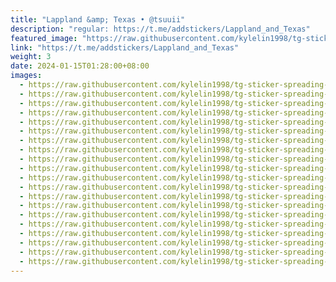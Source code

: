 ```yaml
---
title: "Lappland &amp; Texas • @tsuuii"
description: "regular: https://t.me/addstickers/Lappland_and_Texas"
featured_image: "https://raw.githubusercontent.com/kylelin1998/tg-sticker-spreading-worldwide-images/main/img/3851c41e-4ed1-4bcf-9fb7-1973de180a57.jpg"
link: "https://t.me/addstickers/Lappland_and_Texas"
weight: 3
date: 2024-01-15T01:28:00+08:00
images:
  - https://raw.githubusercontent.com/kylelin1998/tg-sticker-spreading-worldwide-images/main/img/3851c41e-4ed1-4bcf-9fb7-1973de180a57.jpg
  - https://raw.githubusercontent.com/kylelin1998/tg-sticker-spreading-worldwide-images/main/img/3fda0f2f-b5f6-41f7-90c9-ec3457510522.jpg
  - https://raw.githubusercontent.com/kylelin1998/tg-sticker-spreading-worldwide-images/main/img/4e6526d3-f58e-4143-b003-c1f6c612df8f.jpg
  - https://raw.githubusercontent.com/kylelin1998/tg-sticker-spreading-worldwide-images/main/img/19d6597f-72b9-44e7-8e84-377c61c86943.jpg
  - https://raw.githubusercontent.com/kylelin1998/tg-sticker-spreading-worldwide-images/main/img/b0adee17-b69e-4333-96d9-575633c15e5b.jpg
  - https://raw.githubusercontent.com/kylelin1998/tg-sticker-spreading-worldwide-images/main/img/08827c3e-a667-4c9a-bc98-aa6e8ee9e288.jpg
  - https://raw.githubusercontent.com/kylelin1998/tg-sticker-spreading-worldwide-images/main/img/698b8556-5693-4400-ba90-d0e58f77f21e.jpg
  - https://raw.githubusercontent.com/kylelin1998/tg-sticker-spreading-worldwide-images/main/img/b2ef89d2-28e2-471a-bb7b-e5d26c594d66.jpg
  - https://raw.githubusercontent.com/kylelin1998/tg-sticker-spreading-worldwide-images/main/img/23ff7e85-87a9-4c31-9260-f055a4756f7a.jpg
  - https://raw.githubusercontent.com/kylelin1998/tg-sticker-spreading-worldwide-images/main/img/eb32cc23-cd9c-4366-9772-c8ada86e2d22.jpg
  - https://raw.githubusercontent.com/kylelin1998/tg-sticker-spreading-worldwide-images/main/img/15a6b7af-fe8a-44df-b646-6421254f60dd.jpg
  - https://raw.githubusercontent.com/kylelin1998/tg-sticker-spreading-worldwide-images/main/img/18f02667-e879-48fa-bff7-4e1cdc5ddee1.jpg
  - https://raw.githubusercontent.com/kylelin1998/tg-sticker-spreading-worldwide-images/main/img/4a9c8606-5031-46ed-9a0e-8b79a9f2248e.jpg
  - https://raw.githubusercontent.com/kylelin1998/tg-sticker-spreading-worldwide-images/main/img/a504b683-8497-4df7-84c7-cf1ce18fe3ab.jpg
  - https://raw.githubusercontent.com/kylelin1998/tg-sticker-spreading-worldwide-images/main/img/1465f9f4-28a8-486d-ad79-69a1b88edaa9.jpg
  - https://raw.githubusercontent.com/kylelin1998/tg-sticker-spreading-worldwide-images/main/img/f6dd1929-7224-48f7-aee5-91bab4a4b238.jpg
  - https://raw.githubusercontent.com/kylelin1998/tg-sticker-spreading-worldwide-images/main/img/b3cecddf-d97f-438a-ab07-157864fa86ae.jpg
  - https://raw.githubusercontent.com/kylelin1998/tg-sticker-spreading-worldwide-images/main/img/964643af-7ec0-4ab5-b93e-d6ed7118796c.jpg
  - https://raw.githubusercontent.com/kylelin1998/tg-sticker-spreading-worldwide-images/main/img/aa1ea58e-1fcb-4af3-b3c1-787965bae3fb.jpg
  - https://raw.githubusercontent.com/kylelin1998/tg-sticker-spreading-worldwide-images/main/img/9d9193ed-7e48-453a-b46f-c33874eee5bd.jpg
---
```

